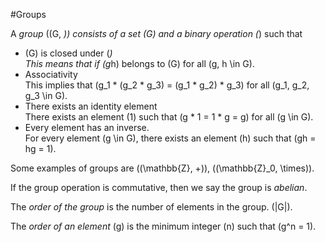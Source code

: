 #Groups

A _group_ \((G, *)\) consists of a set \(G\) and a binary operation \(*\) such that

- \(G\) is closed under \(*\)  
This means that if \(g*h\) belongs to \(G\) for all \(g, h \in G\).
- Associativity  
This implies that \(g_1 * (g_2 * g_3) = (g_1 * g_2) * g_3\) for all \(g_1, g_2, g_3 \in G\).
- There exists an identity element  
There exists an element \(1\) such that \(g * 1 = 1 * g = g\) for all \(g \in G\).
- Every element has an inverse.  
For every element \(g \in G\), there exists an element \(h\) such that \(gh = hg = 1\).

Some examples of groups are \((\mathbb{Z}, +)\), \((\mathbb{Z}_0, \times)\).

If the group operation is commutative, then we say the group is _abelian_.

The _order of the group_ is the number of elements in the group. \(|G|\).

The _order of an element_ \(g\) is the minimum integer \(n\) such that \(g^n = 1\). 
